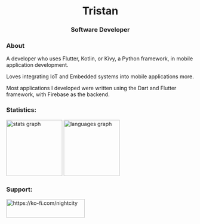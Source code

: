 <h1 align="center">Tristan</h1>

<h3 align="center">Software Developer</h3>

<h3 align="left">About</h3>

A developer who uses Flutter, Kotlin, or Kivy, a Python framework, in mobile application development.

Loves integrating IoT and Embedded systems into mobile applications more.

Most applications I developed were written using the Dart and Flutter framework, with Firebase as the backend.

<h3 align="left">Statistics:</h3>

<p align="left">
  <img src="https://github-readme-stats.vercel.app/api?username=Tristaaaaan&hide_title=false&hide_rank=false&show_icons=true&include_all_commits=true&count_private=true&disable_animations=false&theme=dracula&locale=en&hide_border=false&order=1" height="150" alt="stats graph"  />
  <img src="https://github-readme-stats.vercel.app/api/top-langs?username=Tristaaaaan&locale=en&hide_title=false&layout=compact&card_width=320&langs_count=5&theme=dracula&hide_border=false&order=2" height="150" alt="languages graph"  />
</p>


<h3 align="left">Support:</h3>

<p>
  <a href="https://ko-fi.com/nightcity"> <img align="left" src="https://cdn.ko-fi.com/cdn/kofi3.png?v=3" height="50" width="210" alt="https://ko-fi.com/nightcity" />
  </a> 
</p>






